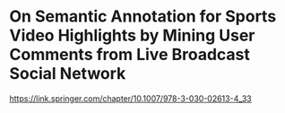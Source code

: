 # On Semantic Annotation for Sports Video Highlights by Mining User Comments from Live Broadcast Social Network
https://link.springer.com/chapter/10.1007/978-3-030-02613-4_33
